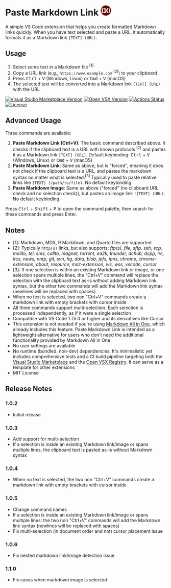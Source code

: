 # Paste Markdown Link <img width="32" src="icon.png">

A simple VS Code extension that helps you create formatted Markdown links quickly. When you have text selected and paste a URL, it automatically formats it as a Markdown link `[TEXT] (URL)`.

## Usage

1. Select some text in a Markdown file <sup>[1]</sup>
2. Copy a URL link (e.g., `https://www.example.com` <sup>[2]</sup>) to your clipboard
3. Press <kbd>Ctrl</kbd> + <kbd>V</kbd> (Windows, Linux) or <kbd>Cmd</kbd> + <kbd>V</kbd> (macOS)
4. The selected text will be converted into a Markdown link `[TEXT] (URL)` with the URL

[![Visual Studio Marketplace Version](https://img.shields.io/visual-studio-marketplace/v/tomchen.paste-markdown-link?label=Visual%20Studio%20Marketplace)](https://marketplace.visualstudio.com/items?itemName=tomchen.paste-markdown-link) [![Open VSX Version](https://img.shields.io/open-vsx/v/tomchen/paste-markdown-link?label=Open%20VSX&color=%23a60ee5)](https://open-vsx.org/extension/tomchen/paste-markdown-link) [![Actions Status](https://github.com/tomchen/vscode-paste-markdown-link/workflows/Test/badge.svg)](https://github.com/tomchen/vscode-paste-markdown-link/actions) [![License](https://img.shields.io/github/license/tomchen/vscode-paste-markdown-link)](https://github.com/tomchen/vscode-paste-markdown-link/blob/main/LICENSE)

## Advanced Usage

Three commands are available:

1. **Paste Markdown Link (Ctrl+V)**: The basic command described above. It checks if the clipboard text is a URL with known protocols <sup>[2]</sup> and pastes it as a Markdown link `[TEXT] (URL)`. Default keybinding: <kbd>Ctrl</kbd> + <kbd>V</kbd> (Windows, Linux) or <kbd>Cmd</kbd> + <kbd>V</kbd> (macOS)
2. **Paste Markdown Link**: Same as above, but is "forced", meaning it does not check if the clipboard text is a URL, and pastes the markdown syntax no matter what is selected.<sup>[3]</sup> Typically used to paste relative links like `[TEXT] (/path/to/file)`. No default keybinding.
3. **Paste Markdown Image**: Same as above ("forced" (no clipboard URL check and no selection check)), but pastes an image link `![TEXT] (URL)`. No default keybinding.

Press <kbd>Ctrl</kbd> + <kbd>Shift</kbd> + <kbd>P</kbd> to open the command palette, then search for these commands and press Enter.

## Notes

- [1]: Markdown, MDX, R Markdown, and Quarto files are supported
- [2]: Typically `http(s)` links, but also supports: _ftp(s), file, sftp, ssh, scp, mailto, tel, sms, callto, magnet, torrent, ed2k, thunder, dchub, dcpp, irc, ircs, news, nntp, git, svn, hg, data, blob, ipfs, ipns, chrome, chrome-extension, about, resource, moz-extension, ws, wss, vscode, cursor_
- [3]: If one selection is within an existing Markdown link or image, or one selection spans multiple lines, the "Ctrl+V" command will replace the selection with the clipboard text as-is without adding Markdown link syntax, but the other two commands will add the Markdown link syntax (newlines will be replaced with spaces)
- When no text is selected, two non "Ctrl+V" commands create a markdown link with empty brackets with cursor inside
- All three commands support multi-selection. Each selection is processed independently, as if it were a single selection
- Compatible with VS Code 1.75.0 or higher and its derivatives like Cursor
- This extension is not needed if you're using [Markdown All in One](https://marketplace.visualstudio.com/items?itemName=yzhang.markdown-all-in-one), which already includes this feature. Paste Markdown Link is intended as a lightweight alternative for users who don't need the additional functionality provided by Markdown All in One
- No user settings are available
- No runtime (bundled, non-dev) dependencies. It's minimalistic yet includes comprehensive tests and a CI build pipeline targeting both the [Visual Studio Marketplace](https://marketplace.visualstudio.com/items?itemName=tomchen.paste-markdown-link) and the [Open VSX Registry](https://open-vsx.org/extension/tomchen/paste-markdown-link). It can serve as a template for other extensions
- MIT License

## Release Notes

### 1.0.2

- Initial release

### 1.0.3

- Add support for multi-selection
- If a selection is inside an existing Markdown link/image or spans multiple lines, the clipboard text is pasted as-is without Markdown syntax

### 1.0.4

- When no text is selected, the two non "Ctrl+V" commands create a markdown link with empty brackets with cursor inside

### 1.0.5

- Change command names
- If a selection is inside an existing Markdown link/image or spans multiple lines: the two non "Ctrl+V" commands will add the Markdown link syntax (newlines will be replaced with spaces)
- Fix multi-selection (in document order and not) cursor placement issue

### 1.0.6

- Fix nested markdown link/image detection issue

### 1.1.0

- Fix cases when markdown image is selected
